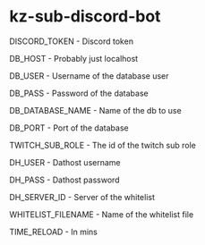 # kz-sub-discord-bot


DISCORD_TOKEN - Discord token

DB_HOST - Probably just localhost

DB_USER - Username of the database user

DB_PASS - Password of the database

DB_DATABASE_NAME - Name of the db to use

DB_PORT - Port of the database

TWITCH_SUB_ROLE - The id of the twitch sub role

DH_USER - Dathost username

DH_PASS - Dathost password

DH_SERVER_ID - Server of the whitelist

WHITELIST_FILENAME - Name of the whitelist file

TIME_RELOAD - In mins
